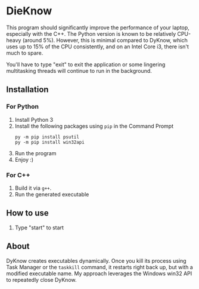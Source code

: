 # DieKnow

This program should significantly improve the performance of your laptop, especially with the C++. The Python version is known to be relatively CPU-heavy (around 5%). However, this is minimal compared to DyKnow, which uses up to 15% of the CPU consistently, and on an Intel Core i3, there isn't much to spare.

You'll have to type "exit" to exit the application or some lingering multitasking threads will continue to run in the background.

## Installation

### For Python

1. Install Python 3
2. Install the following packages using `pip` in the Command Prompt
   ```
   py -m pip install psutil
   py -m pip install win32api
   ```
3. Run the program
4. Enjoy :)

### For C++

1. Build it via `g++`.
2. Run the generated executable

## How to use

1. Type "start" to start

## About

DyKnow creates executables dynamically. Once you kill its process using Task Manager or the `taskkill` command, it restarts right back up, but with a modified executable name. My approach leverages the Windows win32 API to repeatedly close DyKnow.
